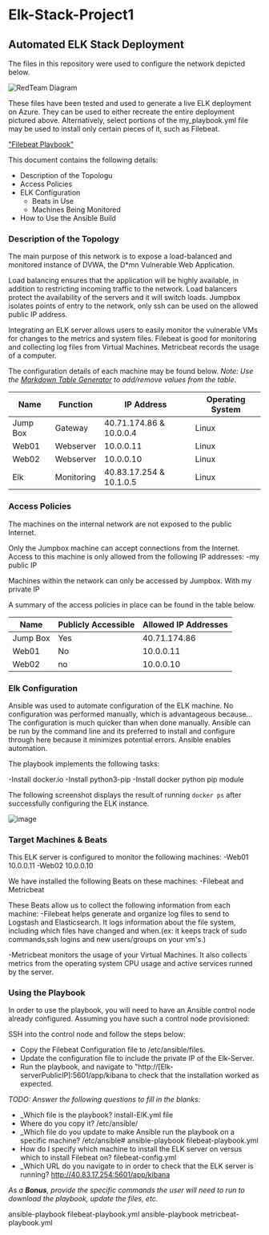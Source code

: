 # Elk-Stack-Project1
## Automated ELK Stack Deployment

The files in this repository were used to configure the network depicted below.

![RedTeam Diagram](https://user-images.githubusercontent.com/90080030/146150661-25b64bf6-1ed5-4b00-b533-75015af9a051.png)


These files have been tested and used to generate a live ELK deployment on Azure. They can be used to either recreate the entire deployment pictured above. Alternatively, select portions of the my_playbook.yml file may be used to install only certain pieces of it, such as Filebeat.

["Filebeat Playbook"](https://github.com/janetna40/ELK-STACK-Project1/blob/0899bacb55d415564623d63b5ea4448d1daa149a/Ansible/filebeat-playbook.yml)




This document contains the following details:
- Description of the Topologu
- Access Policies
- ELK Configuration
  - Beats in Use
  - Machines Being Monitored
- How to Use the Ansible Build


### Description of the Topology

The main purpose of this network is to expose a load-balanced and monitored instance of DVWA, the D*mn Vulnerable Web Application.

Load balancing ensures that the application will be highly available, in addition to restricting incoming traffic to the network.
Load balancers protect the availability of the servers and it will switch loads. Jumpbox isolates points of entry to the network, only ssh can be used on the allowed public IP address. 

Integrating an ELK server allows users to easily monitor the vulnerable VMs for changes to the metrics and system files.
Filebeat is good for monitoring and collecting log files from Virtual Machines.
Metricbeat records the usage of a computer.

The configuration details of each machine may be found below.
_Note: Use the [Markdown Table Generator](http://www.tablesgenerator.com/markdown_tables) to add/remove values from the table_.

| Name     | Function | IP Address | Operating System |
|----------|----------|------------|------------------|
| Jump Box | Gateway  |40.71.174.86 & 10.0.0.4 | Linux  |
| Web01    | Webserver| 10.0.0.11  | Linux            |
| Web02    | Webserver| 10.0.0.10  | Linux            |
| Elk      |Monitoring| 40.83.17.254 & 10.1.0.5|Linux |

### Access Policies

The machines on the internal network are not exposed to the public Internet. 

Only the Jumpbox machine can accept connections from the Internet. Access to this machine is only allowed from the following IP addresses:
-my public IP

Machines within the network can only be accessed by Jumpbox. With my private IP  


A summary of the access policies in place can be found in the table below.

| Name     | Publicly Accessible | Allowed IP Addresses |
|----------|---------------------|----------------------|
| Jump Box | Yes                 | 40.71.174.86         |
| Web01    | No                  | 10.0.0.11            |
| Web02    | no                  | 10.0.0.10            |

### Elk Configuration

Ansible was used to automate configuration of the ELK machine. No configuration was performed manually, which is advantageous because...
The configuration is much quicker than when done manually. Ansible can be run by the command line and its preferred to install and configure through here because it minimizes potential errors. Ansible enables automation.

The playbook implements the following tasks:

-Install docker.io
-Install python3-pip
-Install docker python pip module

The following screenshot displays the result of running `docker ps` after successfully configuring the ELK instance.

![image](https://user-images.githubusercontent.com/90080030/146299699-ee0adcab-e2cd-4179-bd0f-42097f70a5f5.png)


### Target Machines & Beats
This ELK server is configured to monitor the following machines:
-Web01 10.0.0.11
-Web02 10.0.0.10

We have installed the following Beats on these machines:
-Filebeat and Metricbeat

These Beats allow us to collect the following information from each machine:
-Filebeat helps generate and organize log files to send to Logstash and Elasticsearch. It logs information about the file system, including which files have changed and when.(ex: it keeps track of sudo commands,ssh logins and new users/groups on your vm's.)

-Metricbeat monitors the usage of your Virtual Machines. It also collects metrics from the operating system CPU usage and active services runned by the server.

### Using the Playbook
In order to use the playbook, you will need to have an Ansible control node already configured. Assuming you have such a control node provisioned: 

SSH into the control node and follow the steps below:
- Copy the Filebeat Configuration file to /etc/ansible/files.
- Update the configuration file to include the private IP of the Elk-Server.
- Run the playbook, and navigate to "http://[Elk-serverPublicIP]:5601/app/kibana to check that the installation worked as expected.

_TODO: Answer the following questions to fill in the blanks:_
- _Which file is the playbook? 
install-ElK.yml file 
- Where do you copy it?
/etc/ansible/
- _Which file do you update to make Ansible run the playbook on a specific machine?
/etc/ansible# ansible-playbook filebeat-playbook.yml
-   How do I specify which machine to install the ELK server on versus which to install Filebeat on?
  filebeat-config.yml
- _Which URL do you navigate to in order to check that the ELK server is running?
http://40.83.17.254:5601/app/kibana

_As a **Bonus**, provide the specific commands the user will need to run to download the playbook, update the files, etc._

ansible-playbook filebeat-playbook.yml
ansible-playbook metricbeat-playbook.yml
